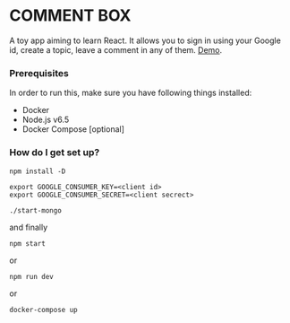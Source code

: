 # COMMENT BOX #

A toy app aiming to learn React. It allows you to sign in using your Google id, create a topic, leave a comment in any of them. [Demo](http://commentbox.cf).

### Prerequisites ###

In order to run this, make sure you have following things installed:

* Docker  
* Node.js v6.5  
* Docker Compose [optional]  


### How do I get set up? ###

```
npm install -D

export GOOGLE_CONSUMER_KEY=<client id>
export GOOGLE_CONSUMER_SECRET=<client secrect>

./start-mongo
```

and finally 

```
npm start
```

or 

```
npm run dev
```

or

```
docker-compose up
```
